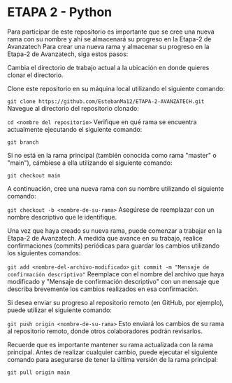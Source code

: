 
# ETAPA 2 - Python

Para participar de este repositorio es importante que se cree una nueva rama con su nombre y ahí se almacenará su progreso en la Etapa-2 de Avanzatech
Para crear una nueva rama y almacenar su progreso en la Etapa-2 de Avanzatech, siga estos pasos:

Cambia el directorio de trabajo actual a la ubicación en donde quieres clonar el directorio.

Clone este repositorio en su máquina local utilizando el siguiente comando:

`git clone https://github.com/EstebanMa12/ETAPA-2-AVANZATECH.git`
Navegue al directorio del repositorio clonado:

`cd <nombre del repositorio>`
Verifique en qué rama se encuentra actualmente ejecutando el siguiente comando:

`git branch`

Si no está en la rama principal (también conocida como rama "master" o "main"), cámbiese a ella utilizando el siguiente comando:

`git checkout main`

A continuación, cree una nueva rama con su nombre utilizando el siguiente comando:

`git checkout -b <nombre-de-su-rama>`
Asegúrese de reemplazar <nombre-de-su-rama> con un nombre descriptivo que le identifique.

Una vez que haya creado su nueva rama, puede comenzar a trabajar en la Etapa-2 de Avanzatech. A medida que avance en su trabajo, realice confirmaciones (commits) periódicas para guardar los cambios utilizando los siguientes comandos:

`git add <nombre-del-archivo-modificado>`
`git commit -m "Mensaje de confirmación descriptivo"`
Reemplace <nombre-del-archivo-modificado> con el nombre del archivo que haya modificado y "Mensaje de confirmación descriptivo" con un mensaje que describa brevemente los cambios realizados en esa confirmación.

Si desea enviar su progreso al repositorio remoto (en GitHub, por ejemplo), puede utilizar el siguiente comando:

`git push origin <nombre-de-su-rama>`
Esto enviará los cambios de su rama al repositorio remoto, donde otros colaboradores podrán revisarlos.

Recuerde que es importante mantener su rama actualizada con la rama principal. Antes de realizar cualquier cambio, puede ejecutar el siguiente comando para asegurarse de tener la última versión de la rama principal:

`git pull origin main`





